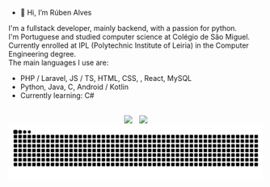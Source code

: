 - 👋 Hi, I’m Rúben Alves <br>

I'm a fullstack developer, mainly backend, with a passion for python. <br>
I'm Portuguese and studied computer science at Colégio de São Miguel. <br>
Currently enrolled at IPL (Polytechnic Institute of Leiria) in the Computer Engineering degree.  <br>
The main languages I use are:
- PHP / Laravel, JS / TS, HTML, CSS, , React, MySQL
- Python, Java, C, Android / Kotlin
- Currently learning: C#

<br>

<div align="center">
  <img height="140em" src ="https://github-readme-stats.vercel.app/api?username=redystum&show_icons=true&count_private=true&theme=dark&hide_border=true&bg_color=00000000">
  &ensp;
  <img height="140em" src ="https://github-readme-stats.vercel.app/api/top-langs/?username=redystum&layout=compact&hide_border=true&count_private=true&theme=dark&bg_color=00000000&hide=CSS,hack&langs_count=6">
 <!-- <img height="140em" src="https://github-readme-stackoverflow.vercel.app/?userID=17767138&theme=dark" /> -->
</div>

  
<!-- ![Snake animation](https://github.com/redystum/redystum/blob/output/github-contribution-grid-snake.svg) -->
<picture>
  <source media="(prefers-color-scheme: dark)" srcset="https://github.com/redystum/redystum/blob/output/github-contribution-grid-snake-dark.svg" />
  <source media="(prefers-color-scheme: light)" srcset="https://github.com/redystum/redystum/blob/output/github-contribution-grid-snake.svg" />
  <img alt="github-snake" src="https://github.com/redystum/redystum/blob/output/github-contribution-grid-snake.svg" />
</picture>




<!-- 
https://github.com/Ileriayo/markdown-badges 
https://github.com/ankurparihar/readme-pagespeed-insights
https://github.com/DenverCoder1/readme-typing-svg
-->
  
